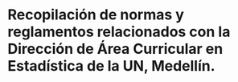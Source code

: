 # Recopilación de normas y reglamentos relacionados con la Dirección de Área Curricular en Estadística de la UN, Medellín.

